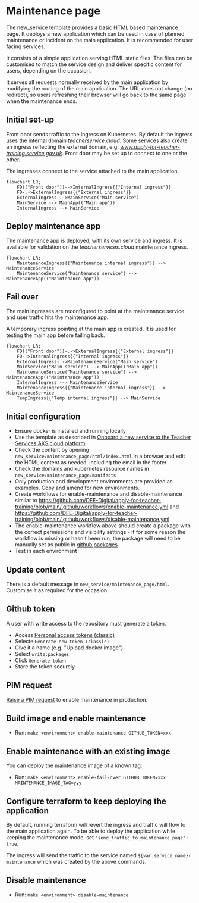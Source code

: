 # Maintenance page

The new_service template provides a basic HTML based maintenance page. It deploys a new application which can be used in case of planned maintenance or incident on the main application. It is recommended for user facing services.

It consists of a simple application serving HTML static files. The files can be customised to match the service design and deliver specific content for users, depending on the occasion.

It serves all requests normally received by the main application by modifying the routing of the main application. The URL does not change (no redirect), so users refreshing their browser will go back to the same page when the maintenance ends.

## Initial set-up
Front door sends traffic to the ingress on Kubernetes. By default the ingress uses the internal domain *teacherservice.cloud*. Some services also create an ingress reflecting the external domain, e.g. *www.apply-for-teacher-training.service.gov.uk*. Front door may be set up to connect to one or the other.

The ingresses connect to the service attached to the main application.

```mermaid
flowchart LR;
    FD(("Front door"))-->InternalIngress{{"Internal ingress"}}
    FD-.->ExternalIngress{{"External ingress"}}
    ExternalIngress-.->MainService("Main service")
    MainService --> MainApp(("Main app"))
    InternalIngress --> MainService
```

## Deploy maintenance app
The maintenance app is deployed, with its own service and ingress. It is available for validation on the *teacherservices.cloud* maintenance ingress.

```mermaid
flowchart LR;
    MaintenanceIngress{{"Maintenance internal ingress"}} --> MaintenanceService
    MaintenanceService("Maintenance service") --> MaintenanceApp(("Maintenance app"))
```

## Fail over
The main ingresses are reconfigured to point at the maintenance service and user traffic hits the maintenance app.

A temporary ingress pointing at the main app is created. It is used for testing the main app before failing back.
```mermaid
flowchart LR;
    FD(("Front door"))-.->ExternalIngress{{"External ingress"}}
    FD-->InternalIngress{{"Internal ingress"}}
    ExternalIngress-.->MaintenanceService("Main service")
    MainService("Main service") --> MainApp(("Main app"))
    MaintenanceService("Maintenance service") --> MaintenanceApp(("Maintenance app"))
    InternalIngress --> MaintenanceService
    MaintenanceIngress{{"Maintenance internal ingress"}} --> MaintenanceService
    TempIngress{{"Temp internal ingress"}} --> MainService
```

## Initial configuration
- Ensure docker is installed and running locally
- Use the template as described in [Onboard a new service to the Teacher Services AKS cloud platform](onboard-service.md)
- Check the content by opening `new_service/maintenance_page/html/index.html` in a browser and edit the HTML content as needed, including the email in the footer
- Check the domains and kubernetes resource names in `new_service/maintenance_page/manifests`
- Only production and development environments are provided as examples. Copy and amend for new environments.
- Create workflows for enable-maintenance and disable-maintenance similar to https://github.com/DFE-Digital/apply-for-teacher-training/blob/main/.github/workflows/enable-maintenance.yml and https://github.com/DFE-Digital/apply-for-teacher-training/blob/main/.github/workflows/disable-maintenance.yml
- The enable-maintenance workflow above should create a package with the correct permissions and visibility settings - if for some reason the workflow is missing or hasn't been run, the package will need to be manually set as public in [github packages](https://github.com/orgs/DFE-Digital/packages).
- Test in each environment

## Update content
There is a default message in `new_service/maintenance_page/html`. Customise it as required for the occasion.

## Github token
A user with write access to the repository must generate a token.

- Access [Personal access tokens (classic)](https://github.com/settings/tokens)
- Selecte `Generate new token (classic)`
- Give it a name (e.g. "Upload docker image")
- Select `write:packages`
- Click `Generate token`
- Store the token securely

## PIM request
[Raise a PIM request](developer-onboarding.md#how-to-request-pim) to enable maintenance in production.

## Build image and enable maintenance
- Run: `make <environment> enable-maintenance GITHUB_TOKEN=xxx`

## Enable maintenance with an existing image
You can deploy the maintenance image of a known tag:

- Run: `make <environment> enable-fail-over GITHUB_TOKEN=xxx MAINTENANCE_IMAGE_TAG=yyy`

## Configure terraform to keep deploying the application
By default, running terraform will revert the ingress and traffic will flow to the main application again. To be able to deploy the application while keeping the maintenance mode, set `"send_traffic_to_maintenance_page": true`.

The ingress will send the traffic to the service named `${var.service_name}-maintenance` which was created by the above commands.

## Disable maintenance
- Run: `make <environment> disable-maintenance`
